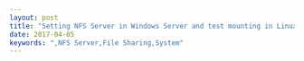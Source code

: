 ```yaml
---
layout: post
title: "Setting NFS Server in Windows Server and test mounting in Linux"
date: 2017-04-05
keywords: ",NFS Server,File Sharing,System"
---
```

